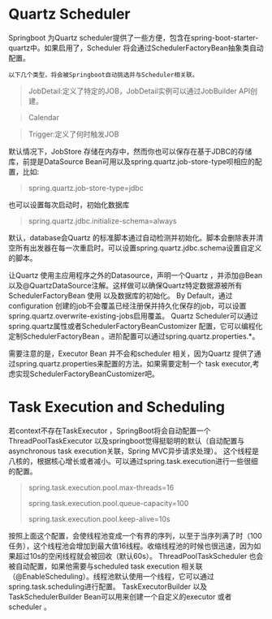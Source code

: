 # Quartz Scheduler
Springboot 为Quartz scheduler提供了一些方便，包含在spring-boot-starter-quartz中。如果启用了，Scheduler 将会通过SchedulerFactoryBean抽象类自动配置。

    以下几个类型，将会被Springboot自动挑选并与Scheduler相关联。
> JobDetail:定义了特定的JOB，JobDetail实例可以通过JobBuilder  API创建。

> Calendar

> Trigger:定义了何时触发JOB

默认情况下，JobStore 存储在内存中，然而你也可以保存在基于JDBC的存储库，前提是DataSource Bean可用以及spring.quartz.job-store-type呗相应的配置，比如:

>   spring.quartz.job-store-type=jdbc

也可以设置每次启动时，初始化数据库

> spring.quartz.jdbc.initialize-schema=always

默认，database会Quartz 的标准脚本通过自动检测并初始化。脚本会删除表并清空所有出发器在每一次重启时。可以设置spring.quartz.jdbc.schema设置自定义的脚本。

让Quartz 使用主应用程序之外的Datasource，声明一个Quartz ，并添加@Bean以及@QuartzDataSource注解。这样做可以确保Quartz特定数据源被所有SchedulerFactoryBean 使用 以及数据库的初始化。
By Default，通过configuration 创建的job不会覆盖已经注册保并持久化保存的job，可以设置spring.quartz.overwrite-existing-jobs启用覆盖。
Quartz Scheduler可以通过spring.quartz属性或者SchedulerFactoryBeanCustomizer 配置，它可以编程化定制SchedulerFactoryBean 。进阶配置可以通过spring.quartz.properties.*。

需要注意的是，Executor Bean 并不会和scheduler 相关，因为Quartz 提供了通过spring.quartz.properties来配置的方法。如果需要定制一个 task executor,考虑实现SchedulerFactoryBeanCustomizer吧。
# Task Execution and Scheduling

若context不存在TaskExecutor ，SpringBoot将会自动配置一个ThreadPoolTaskExecutor 以及springboot觉得挺聪明的默认（自动配置与asynchronous task execution关联，Spring MVC异步请求处理）。
这个线程是八核的，根据核心增长或者减小。可以通过spring.task.execution进行一些很细的配置。
> spring.task.execution.pool.max-threads=16
> 
> spring.task.execution.pool.queue-capacity=100
> 
> spring.task.execution.pool.keep-alive=10s

按照上面这个配置，会使线程池变成一个有界的序列，以至于当序列满了时（100任务），这个线程池会增加到最大值16线程。收缩线程池的时候也很迅速，因为如果超过10s的空闲线程就会被回收（默认60s）。
ThreadPoolTaskScheduler 也会被自动配置，如果他需要与scheduled task execution 相关联（@EnableScheduling）。线程池默认使用一个线程，它可以通过spring.task.scheduling进行配置。
TaskExecutorBuilder 以及TaskSchedulerBuilder  Bean可以用来创建一个自定义的executor 或者 scheduler 。


